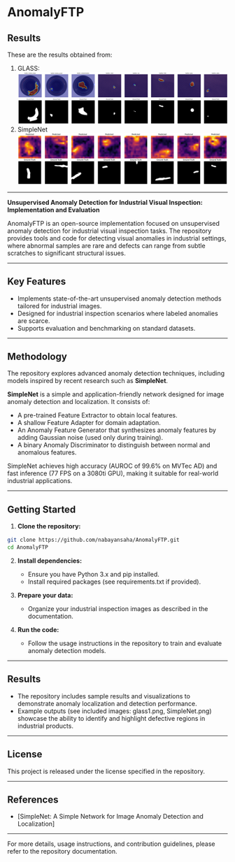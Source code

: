 # AnomalyFTP

## Results
These are the results obtained from:
1) GLASS:
![glass1](results/glass1.png)
2) SimpleNet
![SimpleNet](results/SimpleNet.png)

---

**Unsupervised Anomaly Detection for Industrial Visual Inspection: Implementation and Evaluation**

AnomalyFTP is an open-source implementation focused on unsupervised anomaly detection for industrial visual inspection tasks. The repository provides tools and code for detecting visual anomalies in industrial settings, where abnormal samples are rare and defects can range from subtle scratches to significant structural issues.

---

## Key Features

- Implements state-of-the-art unsupervised anomaly detection methods tailored for industrial images.
- Designed for industrial inspection scenarios where labeled anomalies are scarce.
- Supports evaluation and benchmarking on standard datasets.

---

## Methodology

The repository explores advanced anomaly detection techniques, including models inspired by recent research such as **SimpleNet**.

**SimpleNet** is a simple and application-friendly network designed for image anomaly detection and localization. It consists of:

- A pre-trained Feature Extractor to obtain local features.
- A shallow Feature Adapter for domain adaptation.
- An Anomaly Feature Generator that synthesizes anomaly features by adding Gaussian noise (used only during training).
- A binary Anomaly Discriminator to distinguish between normal and anomalous features.

SimpleNet achieves high accuracy (AUROC of 99.6% on MVTec AD) and fast inference (77 FPS on a 3080ti GPU), making it suitable for real-world industrial applications.

---

## Getting Started

1. **Clone the repository:**

```bash
git clone https://github.com/nabayansaha/AnomalyFTP.git
cd AnomalyFTP
```

2. **Install dependencies:**
   - Ensure you have Python 3.x and pip installed.
   - Install required packages (see requirements.txt if provided).

3. **Prepare your data:**
   - Organize your industrial inspection images as described in the documentation.

4. **Run the code:**
   - Follow the usage instructions in the repository to train and evaluate anomaly detection models.

---

## Results

- The repository includes sample results and visualizations to demonstrate anomaly localization and detection performance.
- Example outputs (see included images: glass1.png, SimpleNet.png) showcase the ability to identify and highlight defective regions in industrial products.

---

## License

This project is released under the license specified in the repository.

---

## References

- [SimpleNet: A Simple Network for Image Anomaly Detection and Localization]

---

For more details, usage instructions, and contribution guidelines, please refer to the repository documentation.
